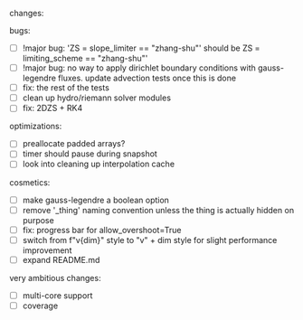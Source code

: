 changes:

bugs:
- [ ] !major bug: 'ZS = slope_limiter == "zhang-shu"' should be ZS = limiting_scheme == "zhang-shu"'
- [ ] !major bug: no way to apply dirichlet boundary conditions with gauss-legendre fluxes. update advection tests once this is done
- [ ] fix: the rest of the tests
- [ ] clean up hydro/riemann solver modules
- [ ] fix: 2DZS + RK4

optimizations:
- [ ] preallocate padded arrays?
- [ ] timer should pause during snapshot
- [ ] look into cleaning up interpolation cache

cosmetics:
- [ ] make gauss-legendre a boolean option
- [ ] remove '_thing' naming convention unless the thing is actually hidden on purpose
- [ ] fix: progress bar for allow_overshoot=True
- [ ] switch from f"v{dim}" style to "v" + dim style for slight performance improvement
- [ ] expand README.md

very ambitious changes:
- [ ] multi-core support
- [ ] coverage
